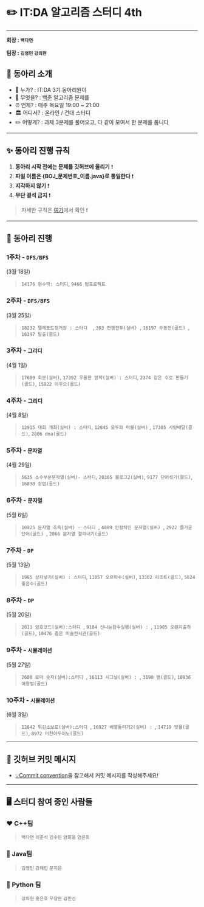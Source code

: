 ✏️ IT:DA 알고리즘 스터디 4th
====================================

---

**회장 : `백다연`**

**팀장 :  `김영민` `강의현`**

<div align = "center">

</div>

## 🎯 동아리 소개

-    💁 누가? : IT:DA 3기 동아리원이
-    🐍 무엇을? : [백준](https://www.acmicpc.net/) 알고리즘 문제를
-    ⏰ 언제? : 매주 목요일 19:00 ~ 21:00 
-   🏛 어디서? : 온라인 / 건대 스터디
-    ✏️ 어떻게? : 과제 3문제를 풀어오고, 다 같이 모여서 한 문제를 풉니다 

---

## ✨ 동아리 진행 규칙

1. **동아리 시작 전에는 문제를 깃허브에 올리기** ❗️
2. **파일 이름은 {BOJ_문제번호_이름.java}로 통일한다** ❗️
3. **지각하지 않기** ❗️
4. **무단 결석 금지** ❗️
    
> 자세한 규칙은 [여기](files/markdown/rules.md)에서 확인 ❗️


---


## 📅 동아리 진행

### 1주차 - **`DFS/BFS`**  

(3월 18일)

> `14176 현수막: 스터디`, `9466 텀프로젝트`


### 2주차 - **`DFS/BFS`** 

(3월 25일) 

>  `18232 텔레포트정거장 : 스터디  `,  `303 전쟁전투(실버) `,  `16197 두동전(골드) `,  `16397 탈출(골드) `


### 3주차 - **`그리디`** 

(4월 1일) 
>  `17609 회문(실버)`, `17392 우울한 방학(실버) : 스터디`, `2374 같은 수로 만들기 (골드)`, `15922 아우으(골드)`


### 4주차 - **`그리디`** 

(4월 8일) 
> `12915 대회 개최(실버) : 스터디`, `12845 모두의 마블(실버)` , `17305 사탕배달(골드)`, `2806 dna(골드)`


### 5주차 - **`문자열`** 

(4월 29일) 

> `5635 소수부분문자열(실버)- 스터디`, `20365 블로그2(실버)`, `9177 단어섞기(골드)`,  `16890 창업(골드)`


### 6주차 - **`문자열`** 

(5월 6일)

>  `16925 문자열 추측(실버) - 스터디 `,  `4889 안정적인 문자열(실버) `,  `2922 즐거운 단어(골드) `,  `2866 문자열 잘라내기(골드) `


### 7주차 - **`DP`** 

(5월 13일)

>`1965 상자넣기(실버) : 스터디`, `11057 오르막수(실버)`, `13302 리조트(골드)`, `5624 좋은수(골드)`




### 8주차 - **`DP`** 

(5월 20일)

> `2011 암호코드(실버):스터디 `, `9184 신나는함수실행(실버) : `, `11985 오렌지출하(골드)`, `10476 좁은 미술전시관(골드)`



### 9주차 - **`시뮬레이션`** 

(5월 27일)

>`2608 로마 숫자(실버):스터디 `, `16113 시그널(실버) : `, `3190 뱀(골드)`, `10836 여왕벌(골드)`

### 10주차 - **`시뮬레이션`** 

(6월 3일)

>`12842 튀김소보로(실버):스터디 `, `16927 배열돌리기2(실버) : `, `14719 빗물(골드)`, `8972 미친아두이노(골드)`




---


## 📨 깃허브 커밋 메시지 

- [💡Commit convention](files/markdown/commitMessage.md)을 참고해서 커밋 메시지를 작성해주세요!


---

## 🖥 스터디 참여 중인 사람들

### ❤️ C++팀

> `백다연` `이준석`  `김수민` `양희웅` `양윤희`

### 💛 Java팀

> `김영민` `강채민` `문지은` 

### 💙 Python 팀

> `강의현` `홍은호` `우창완`  `김민선`




